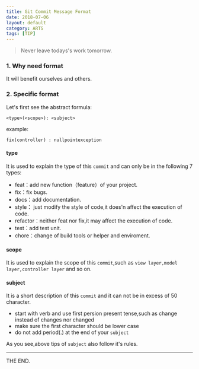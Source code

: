 ```yaml
---
title: Git Commit Message Format
date: 2018-07-06
layout: default
category: ARTS
tags: [TIP]
---
```


> Never leave todays's work tomorrow.

<!--more-->

### 1. Why need format

It will benefit ourselves and others.

### 2. Specific format

Let's first see the abstract formula:

```
<type>(<scope>): <subject>
```

example:
```
fix(controller) : nullpointexception
```

#### type

It is used to explain the type of this `commit` and can only be in the following 7 types:

- feat：add new function（feature）of your project.
- fix：fix bugs.
- docs：add documentation.
- style： just modify the style of code,it does'n affect the execution of code.
- refactor：neither feat nor fix,it may affect the execution of code.
- test：add test unit.
- chore：change of build tools or helper and enviroment.

#### scope

It is used to explain the scope of this `commit`,such as `view layer,model layer,controller layer` and so on.

#### subject

It is a short description of this `commit` and it can not be in excess of 50 character.

- start with verb and use first persion present tense,such as change instead of changes nor changed
- make sure the first character should be lower case
- do not add period(.) at the end of your `subject`

As you see,above tips of `subject` also follow it's rules.

- - -
THE END.
